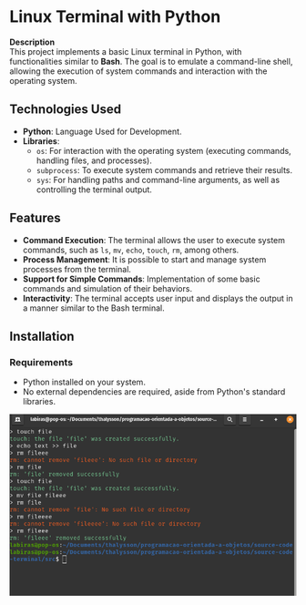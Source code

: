 # Linux Terminal with Python

**Description**  
This project implements a basic Linux terminal in Python, with functionalities similar to **Bash**. The goal is to emulate a command-line shell, allowing the execution of system commands and interaction with the operating system.

## Technologies Used

- **Python**: Language Used for Development.
- **Libraries**:
  - `os`: For interaction with the operating system (executing commands, handling files, and processes).
  - `subprocess`: To execute system commands and retrieve their results.
  - `sys`: For handling paths and command-line arguments, as well as controlling the terminal output.

## Features

- **Command Execution**: The terminal allows the user to execute system commands, such as `ls`, `mv`, `echo`, `touch`, `rm`, among others.
- **Process Management**: It is possible to start and manage system processes from the terminal.
- **Support for Simple Commands**: Implementation of some basic commands and simulation of their behaviors.
- **Interactivity**: The terminal accepts user input and displays the output in a manner similar to the Bash terminal.

## Installation

### Requirements

- Python installed on your system.
- No external dependencies are required, aside from Python's standard libraries.

![Bash Example](ba.png)
